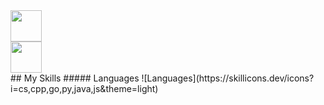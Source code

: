 <div id="header" align="left">
  <img src="https://media.giphy.com/media/KeUoFXwyzOksZrJ6D6/giphy.gif" width="50"/>
</div>
<div id="header" align="left">
  <img src="https://media.giphy.com/media/XsRHDLlKfUXpAWCQu4/giphy.gif" width="50"/>
</div>
## My Skills
##### Languages
![Languages](https://skillicons.dev/icons?i=cs,cpp,go,py,java,js&theme=light)
